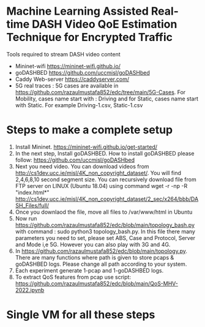 # Machine Learning Assisted Real-time DASH Video QoE Estimation Technique for Encrypted Traffic

Tools required to stream DASH video content

  - Mininet-wifi https://mininet-wifi.github.io/
  - goDASHBED https://github.com/uccmisl/goDASHbed
  - Caddy Web-server https://caddyserver.com/
  - 5G real traces : 5G cases are available in https://github.com/razaulmustafa852/edc/tree/main/5G-Cases. For Mobility, cases name start with : Driving and for Static, cases name start with Static. For example Driving-1.csv, Static-1.csv

# Steps to make a complete setup
 1. Install Mininet. https://mininet-wifi.github.io/get-started/
 2. In the next step, Install goDASHBED. How to install goDASHBED please follow: https://github.com/uccmisl/goDASHbed
 3. Next you need video. You can download videos from http://cs1dev.ucc.ie/misl/4K_non_copyright_dataset/. You will find 2,4,6,8,10 second segment size. You can recursively download file from FTP server on LINUX (Ubuntu 18.04) using command wget -r -np -R "index.html*" http://cs1dev.ucc.ie/misl/4K_non_copyright_dataset/2_sec/x264/bbb/DASH_Files/full/
 4. Once you downlaod the file, move all files to /var/www/html in Ubuntu
 5. Now run https://github.com/razaulmustafa852/edc/blob/main/topology_bash.py with command : sudo python3 topology_bash.py. In this file there many parameters you need to set, please set ABS, Case and Protocol, Server and Mode i,e 5G. However you can also play with 3G and 4G.
 6. In https://github.com/razaulmustafa852/edc/blob/main/topology.py. There are many functions where path is given to store pcaps & goDASHBED logs. Please change all path according to your system.
 7. Each experiment generate 1-pcap and 1-goDASHBED logs. 
 8. To extract QoS features from pcap use script: https://github.com/razaulmustafa852/edc/blob/main/QoS-MHV-2022.ipynb

# Single VM for all these steps
